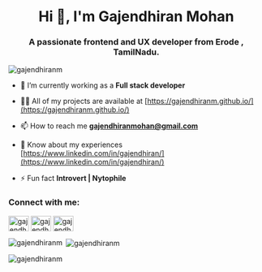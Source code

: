 <h1 align="center">Hi 👋, I'm Gajendhiran Mohan</h1>
<h3 align="center">A passionate frontend and UX developer from Erode , TamilNadu.</h3>

<p align="left"> <img src="https://komarev.com/ghpvc/?username=gajendhiranm&label=Profile%20views&color=0e75b6&style=flat" alt="gajendhiranm" /> </p>

- 🌱 I’m currently working as a **Full stack developer**

- 👨‍💻 All of my projects are available at [https://gajendhiranm.github.io/](https://gajendhiranm.github.io/)

- 📫 How to reach me **gajendhiranmohan@gmail.com**

- 📄 Know about my experiences [https://www.linkedin.com/in/gajendhiran/](https://www.linkedin.com/in/gajendhiran/)

- ⚡ Fun fact **Introvert | Nytophile**

<h3 align="left">Connect with me:</h3>
<p align="left">
<a href="https://linkedin.com/in/gajendhiran" target="blank"><img align="center" src="https://raw.githubusercontent.com/rahuldkjain/github-profile-readme-generator/master/src/images/icons/Social/linked-in-alt.svg" alt="gajendhiran" height="30" width="40" /></a>
<a href="https://fb.com/gajendhiranmohan" target="blank"><img align="center" src="https://raw.githubusercontent.com/rahuldkjain/github-profile-readme-generator/master/src/images/icons/Social/facebook.svg" alt="gajendhiranmohan" height="30" width="40" /></a>
<a href="https://instagram.com/gajendhiran_m_" target="blank"><img align="center" src="https://raw.githubusercontent.com/rahuldkjain/github-profile-readme-generator/master/src/images/icons/Social/instagram.svg" alt="gajendhiran_m_" height="30" width="40" /></a>
</p>

<p><img align="left" src="https://github-readme-stats.vercel.app/api/top-langs?username=gajendhiranm&show_icons=true&locale=en&layout=compact" alt="gajendhiranm" /></p>

<p>&nbsp;<img align="center" src="https://github-readme-stats.vercel.app/api?username=gajendhiranm&show_icons=true&locale=en" alt="gajendhiranm" /></p>

<p><img align="center" src="https://github-readme-streak-stats.herokuapp.com/?user=gajendhiranm&" alt="gajendhiranm" /></p>
